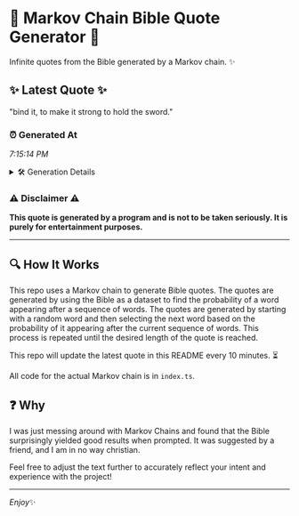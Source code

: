 # 📖 Markov Chain Bible Quote Generator 📖

Infinite quotes from the Bible generated by a Markov chain. ✨

## ✨ Latest Quote ✨
"bind it, to make it strong to hold the sword."

### ⏰ Generated At
*7:15:14 PM*

<details>
    <summary>🛠️ Generation Details</summary>
    <p>
        <strong>🌱 Seed:</strong> bind<br>
        <strong>🔄 Iterations:</strong> 9<br>
        <strong>📜 Context History:</strong><br>[ bind ]: it,<br>[ bind, it, ]: to<br>[ bind, it,, to ]: make<br>[ bind, it,, to, make ]: it<br>[ bind, it,, to, make, it ]: strong<br>[ bind, it,, to, make, it, strong ]: to<br>[ it,, to, make, it, strong, to ]: hold<br>[ to, make, it, strong, to, hold ]: the<br>[ make, it, strong, to, hold, the ]: sword.<br>
    </p>
</details>

### ⚠️ Disclaimer ⚠️
**This quote is generated by a program and is not to be taken seriously. It is purely for entertainment purposes.**

---

## 🔍 How It Works

This repo uses a Markov chain to generate Bible quotes. The quotes are generated by using the Bible as a dataset to find the probability of a word appearing after a sequence of words. The quotes are generated by starting with a random word and then selecting the next word based on the probability of it appearing after the current sequence of words. This process is repeated until the desired length of the quote is reached.

This repo will update the latest quote in this README every 10 minutes. ⏳

All code for the actual Markov chain is in `index.ts`.

## ❓ Why

I was just messing around with Markov Chains and found that the Bible surprisingly yielded good results when prompted. 
It was suggested by a friend, and I am in no way christian.

Feel free to adjust the text further to accurately reflect your intent and experience with the project!

---

*Enjoy*✨
